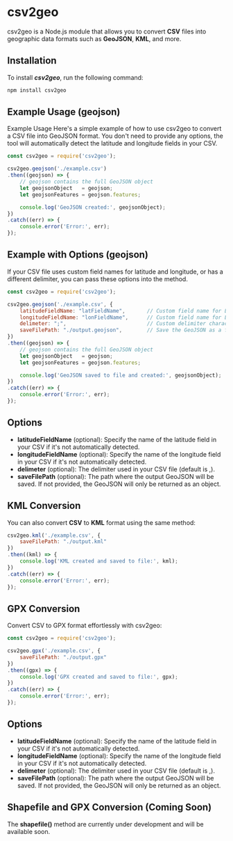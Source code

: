 
# csv2geo

csv2geo is a Node.js module that allows you to convert **CSV** files into geographic data formats such as **GeoJSON**, **KML**, and more.



## Installation

To install ***csv2geo***, run the following command:

```bash
npm install csv2geo

```

  
## Example Usage (geojson) 

Example Usage
Here's a simple example of how to use csv2geo to convert a CSV file into GeoJSON format. You don't need to provide any options, the tool will automatically detect the latitude and longitude fields in your CSV.

```javascript 
const csv2geo = require('csv2geo');

csv2geo.geojson('./example.csv')
.then((geojson) => {
    // geojson contains the full GeoJSON object
    let geojsonObject   = geojson;
    let geojsonFeatures = geojson.features;

    console.log('GeoJSON created:', geojsonObject);
})
.catch((err) => {
    console.error('Error:', err);
});
```


## Example with Options (geojson) 

If your CSV file uses custom field names for latitude and longitude, or has a different delimiter, you can pass these options into the method.



```javascript 
const csv2geo = require('csv2geo');

csv2geo.geojson('./example.csv', {
    latitudeFieldName: "latFieldName",       // Custom field name for Latitude 
    longitudeFieldName: "lonFieldName",      // Custom field name for Longitude 
    delimeter: ";",                          // Custom delimiter character
    saveFilePath: "./output.geojson",        // Save the GeoJSON as a file
})
.then((geojson) => {
    // geojson contains the full GeoJSON object
    let geojsonObject   = geojson;
    let geojsonFeatures = geojson.features;

    console.log('GeoJSON saved to file and created:', geojsonObject);
})
.catch((err) => {
    console.error('Error:', err);
});

```

    
    
## Options

- **latitudeFieldName** (optional): Specify the name of the latitude field in your CSV if it's not automatically detected.
- **longitudeFieldName** (optional): Specify the name of the longitude field in your CSV if it's not automatically detected.
- **delimeter** (optional): The delimiter used in your CSV file (default is ,).
- **saveFilePath** (optional): The path where the output GeoJSON will be saved. If not provided, the GeoJSON will only be returned as an object.

  
## KML Conversion

You can also convert **CSV** to **KML** format using the same method:



```javascript
csv2geo.kml('./example.csv', {
    saveFilePath: "./output.kml"
})
.then((kml) => {
    console.log('KML created and saved to file:', kml);
})
.catch((err) => {
    console.error('Error:', err);
});
```

## GPX Conversion

Convert CSV to GPX format effortlessly with csv2geo:




```javascript
const csv2geo = require('csv2geo');

csv2geo.gpx('./example.csv', {
    saveFilePath: "./output.gpx"
})
.then((gpx) => {
    console.log('GPX created and saved to file:', gpx);
})
.catch((err) => {
    console.error('Error:', err);
});
```

    
    
## Options

- **latitudeFieldName** (optional): Specify the name of the latitude field in your CSV if it's not automatically detected.
- **longitudeFieldName** (optional): Specify the name of the longitude field in your CSV if it's not automatically detected.
- **delimeter** (optional): The delimiter used in your CSV file (default is ,).
- **saveFilePath** (optional): The path where the output GeoJSON will be saved. If not provided, the GeoJSON will only be returned as an object.

  
## Shapefile and GPX Conversion (Coming Soon)

The **shapefile()** method are currently under development and will be available soon.
